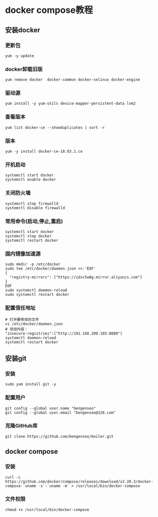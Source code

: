 # docker compose教程

## 安装docker

### 更新包

```
yum -y update
```

### docker卸载旧版

```
yum remove docker  docker-common docker-selinux docker-engine
```

### 驱动源

```
yum install -y yum-utils device-mapper-persistent-data lvm2
```

### 查看版本

```
yum list docker-ce --showduplicates | sort -r
```

### 版本

```
yum -y install docker-ce-18.03.1.ce
```

### 开机启动

```
systemctl start docker
systemctl enable docker
```

### 关闭防火墙

```
systemctl stop firewalld
systemctl disable firewalld
```

### 常用命令(启动,停止,重启)

```
systemctl start docker
systemctl stop docker
systemctl restart docker
```

### 国内镜像加速源

```
sudo mkdir -p /etc/docker
sudo tee /etc/docker/daemon.json <<-'EOF'
{
  "registry-mirrors": ["https://idsc5w8g.mirror.aliyuncs.com"]
}
EOF
sudo systemctl daemon-reload
sudo systemctl restart docker
```

### 配置信任地址

```
# 打开要修改的文件
vi /etc/docker/daemon.json
# 添加内容：
"insecure-registries":["http://192.168.200.105:8080"]
systemctl daemon-reload
systemctl restart docker
```

## 安装git

### 安装

```
sudo yum install git -y
```

### 配置用户

```
git config --global user.name "bengenseo"
git config --global user.email "bengenseo@126.com"
```

### 克隆GitHub库

```
git clone https://github.com/bengenseo/boiler.git
```

## docker compose

### 安装

```
curl -L https://github.com/docker/compose/releases/download/v2.20.3/docker-compose-`uname -s`-`uname -m` > /usr/local/bin/docker-compose
```

### 文件权限

```
chmod +x /usr/local/bin/docker-compose
```











